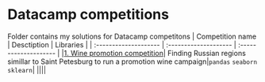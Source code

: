 # Datacamp competitions 
Folder contains my solutions for Datacamp competitons
| Competition name        | Desctiption      | Libraries     |
| :--------------------   | :-------------------- | :-------------------- | 
|[1. Wine promotion competition](https://github.com/Egor-Usov/my_first_repository/tree/main/Datacamp/Wine_promotion)| Finding Russian regions simillar to Saint Petesburg to run a promotion wine campaign|`pandas`  `seaborn` `sklearn`|
||||

